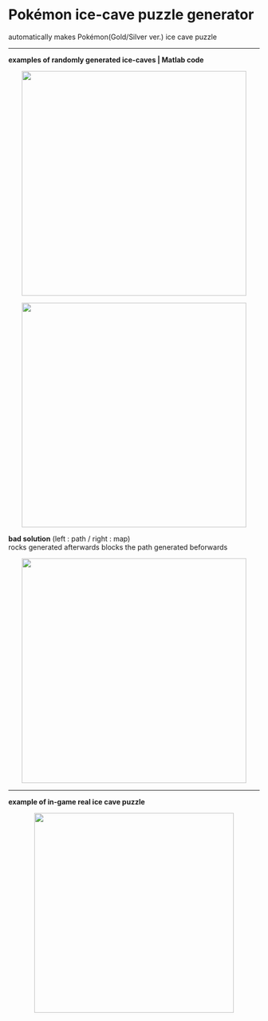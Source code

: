 # Pokémon ice-cave puzzle generator
automatically makes Pokémon(Gold/Silver ver.) ice cave puzzle
***
**examples of randomly generated ice-caves | Matlab code**
<p align="center">
  <img src="https://github.com/suhyuuk/Pokemon-ice-cave-puzzle/blob/main/repo_images/example.jpg" img width="450px"/>
<p/>

<p align="center">
  <img src="https://github.com/suhyuuk/Pokemon-ice-cave-puzzle/blob/main/repo_images/example2.jpg" img width="450px"/>
<p/>

**bad solution** (left : path / right : map)  
rocks generated afterwards blocks the path generated beforwards
<p align="center">
  <img src="https://github.com/suhyuuk/Pokemon-ice-cave-puzzle/blob/main/repo_images/bad_example.jpg" img width="450px"/>
<p/>

***
**example of in-game real ice cave puzzle**
<p align="center">
  <img src="https://github.com/suhyuuk/Pokemon-ice-cave-puzzle/blob/main/Pokemon_Gold_Silver_tiles/ice_cave_puzzle_example.jpg" img width="400px"/>
<p/>

